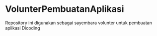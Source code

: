 # VolunterPembuatanAplikasi
Repository ini digunakan sebagai sayembara volunter untuk pembuatan aplikasi Dicoding

